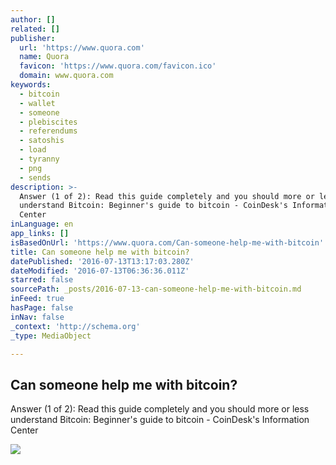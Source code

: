 ```yaml
---
author: []
related: []
publisher:
  url: 'https://www.quora.com'
  name: Quora
  favicon: 'https://www.quora.com/favicon.ico'
  domain: www.quora.com
keywords:
  - bitcoin
  - wallet
  - someone
  - plebiscites
  - referendums
  - satoshis
  - load
  - tyranny
  - png
  - sends
description: >-
  Answer (1 of 2): Read this guide completely and you should more or less
  understand Bitcoin: Beginner's guide to bitcoin - CoinDesk's Information
  Center
inLanguage: en
app_links: []
isBasedOnUrl: 'https://www.quora.com/Can-someone-help-me-with-bitcoin'
title: Can someone help me with bitcoin?
datePublished: '2016-07-13T13:17:03.280Z'
dateModified: '2016-07-13T06:36:36.011Z'
starred: false
sourcePath: _posts/2016-07-13-can-someone-help-me-with-bitcoin.md
inFeed: true
hasPage: false
inNav: false
_context: 'http://schema.org'
_type: MediaObject

---
```

<article style=""><h1>Can someone help me with bitcoin?</h1><p>Answer (1 of 2): Read this guide completely and you should more or less understand Bitcoin: Beginner's guide to bitcoin - CoinDesk's Information Center</p><img src="https://qsf.ec.quoracdn.net/-images.new_grid.fb_share_default.pnge6dde9cfa6e03c43.png" /></article>